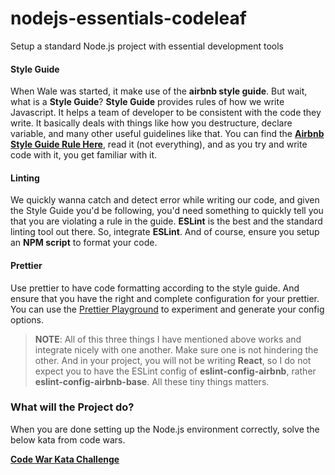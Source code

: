 # nodejs-essentials-codeleaf
Setup a standard Node.js project with essential development tools 
#### Style Guide
When Wale was started, it make use of the **airbnb style guide**. But wait, what is a **Style Guide**?
**Style Guide** provides rules of how we write Javascript. It helps a team of developer to be consistent with the code they write. It basically deals with things like how you destructure, declare variable, and many other useful guidelines like that. You can find the **[Airbnb Style Guide Rule Here](https://github.com/airbnb/javascript)**, read it (not everything), and as you try and write code with it, you get familiar with it.

#### Linting
We quickly wanna catch and detect error while writing our code, and given the Style Guide you'd be following, you'd need something to quickly tell you that you are violating a rule in the guide. **ESLint** is the best and the standard linting tool out there. So, integrate **ESLint**. And of course, ensure you setup an **NPM script** to format your code.

#### Prettier
Use prettier to have code formatting according to the style guide. And ensure that you have the right and complete configuration for your prettier. You can use the [Prettier Playground](https://prettier.io/playground/) to experiment and generate your config options. 

> **NOTE**: All of this three things I have mentioned above works and integrate nicely with one another. Make sure one is not hindering the other. And in your project, you will not be writing **React**, so I do not expect you to have the ESLint config of **eslint-config-airbnb**, rather **eslint-config-airbnb-base**. All these tiny things matters.


### What will the Project do?
When you are done setting up the Node.js environment correctly, solve the below kata from code wars.

**[Code War Kata Challenge](https://www.codewars.com/kata/59a9919107157a45220000e1)**
